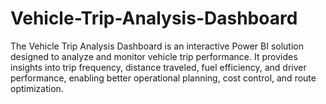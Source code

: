 # Vehicle-Trip-Analysis-Dashboard
The Vehicle Trip Analysis Dashboard is an interactive Power BI solution designed to analyze and monitor vehicle trip performance. It provides insights into trip frequency, distance traveled, fuel efficiency, and driver performance, enabling better operational planning, cost control, and route optimization.
